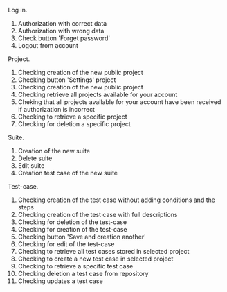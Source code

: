 Log in.
1. Authorization with correct data
2. Authorization with wrong data
3. Check button 'Forget password'
4. Logout from account

Project.
1. Checking creation of the new public project
2. Checking button 'Settings' project
3. Checking сreation of the new public project
4. Checking retrieve all projects available for your account
5. Cheking that all projects available for your account have been received if authorization is incorrect
6. Checking to retrieve a specific project
7. Checking for deletion a specific project

Suite.
1. Creation of the new suite
2. Delete suite
3. Edit suite
4. Creation test case of the new suite


Test-case.
1. Checking creation of the test case without adding conditions and the steps
2. Checking creation of the test case with full descriptions
3. Checking for deletion of the test-case
4. Checking for creation of the test-case
5. Checking button 'Save and creation another'
6. Checking for edit of the test-case
7. Checking to retrieve all test cases stored in selected project
8. Checking to create a new test case in selected project
9. Checking to retrieve a specific test case
10. Checking deletion a test case from repository
11. Checking updates a test case
